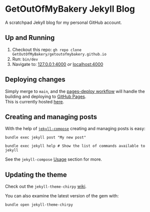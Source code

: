 # GetOutOfMyBakery Jekyll Blog
A scratchpad Jekyll blog for my personal GitHub account.

## Up and Running
1. Checkout this repo: `gh repo clone GetOutOfMyBakery/getoutofmybakery.github.io`
1. Run: `bin/dev`
1. Navigate to: [127.0.0.1:4000](http://127.0.0.1:4000/) _or_ [localhost:4000](http://localhost:4000/)

## Deploying changes
Simply merge to `main`, and the [pages-deploy workflow](.github/workflows/pages-deploy.yml) will handle the building and deploying to [GitHub Pages](https://pages.github.com/).  
This is currently hosted [here](https://getoutofmybakery.github.io/).

## Creating and managing posts
With the help of [`jekyll-compose`](https://github.com/jekyll/jekyll-compose) creating and managing posts is easy:
``` shell
bundle exec jekyll post "My new post"

bundle exec jekyll help # Show the list of commands available to jekyll
```
See the `jekyll-compose` [Usage](https://github.com/jekyll/jekyll-compose?tab=readme-ov-file#usage) section for more.

## Updating the theme
Check out the `jekyll-theme-chirpy` [wiki](https://github.com/cotes2020/jekyll-theme-chirpy/wiki).

You can also examine the latest version of the gem with:
```shell
bundle open jekyll-theme-chirpy
```
